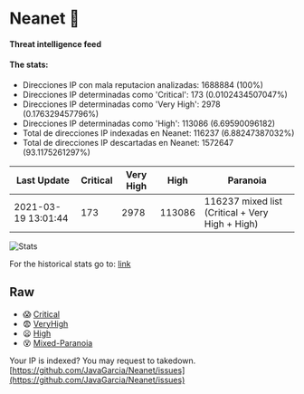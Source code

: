 # Neanet :hocho:
#### Threat intelligence feed
#### The stats:

- Direcciones IP con mala reputacion analizadas: 1688884 (100%)
- Direcciones IP determinadas como 'Critical':  173 (0.0102434507047%)
- Direcciones IP determinadas como 'Very High':  2978 (0.176329457796%)
- Direcciones IP determinadas como 'High':  113086 (6.69590096182)
- Total de direcciones IP indexadas en Neanet:  116237 (6.88247387032%)
- Total de direcciones IP descartadas en Neanet:  1572647 (93.1175261297%)

| Last Update | Critical | Very High | High | Paranoia |
| --- | --- | --- | --- | --- |
| 2021-03-19 13:01:44 | 173 | 2978 | 113086 | 116237 mixed list (Critical + Very High + High)|

![Stats](https://docs.google.com/spreadsheets/d/e/2PACX-1vSnaNMIXVabIpDJjufMlzH7poXnshF3mgd8Is1g9ytUEzVsP5my4Trn8f-xkoLLQ38xpL3HtmUexLo6/pubchart?oid=501124687&format=image)

For the historical stats go to: [link](/stats.csv)
## Raw
- :scream: [Critical](https://raw.githubusercontent.com/JavaGarcia/Neanet/master/blacklists/neanet_critical.txt)
- :fearful: [VeryHigh](https://raw.githubusercontent.com/JavaGarcia/Neanet/master/blacklists/neanet_veryHigh.txtt)
- :frowning: [High](https://raw.githubusercontent.com/JavaGarcia/Neanet/master/blacklists/neanet_high.txt)
- :dizzy_face: [Mixed-Paranoia](https://raw.githubusercontent.com/JavaGarcia/Neanet/master/blacklists/neanet_all.txt)


Your IP is indexed? You may request to takedown. [https://github.com/JavaGarcia/Neanet/issues](https://github.com/JavaGarcia/Neanet/issues)

















































































































































































































































































































































































































































































































































































































































































































































































































































































































































































































































































































































































































































































































































































































































































































































































































































































































































































































































































































































































































































































































































































































































































































































































































































































































































































































































































































































































































































































































































































































































































































































































































































































































































































































































































































































































































































































































































































































































































































































































































































































































































































































































































































































































































































































































































































































































































































































































































































































































































































































































































































































































